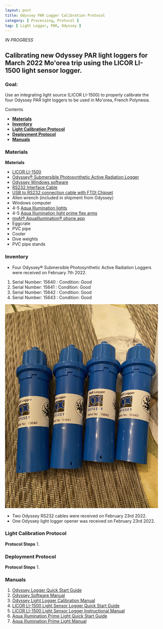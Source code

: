 ```yaml
---
layout: post
title: Odyssey PAR Logger Calibration Protocol
category: [ Processing, Protocol ]
tag: [ Light Logger, PAR, Odyssey ]
---
```


*IN PROGRESS*

## Calibrating new Odyssey PAR light loggers for March 2022 Mo'orea trip using the LICOR LI-1500 light sensor logger.

### Goal:
Use an integrating light source (LICOR LI-1500) to properly calibrate the four Odyssey PAR light loggers to be used in Mo'orea, French Polynesia.

Contents
- [**Materials**](#Materials)
- [**Inventory**](#Inventory)
- [**Light Calibration Protocol**](#Light_cal)
- [**Deployment Protocol**](#Deployment)
- [**Manuals**](#Manuals)

### <a name="Materials"></a> **Materials**

**Materials**
 - [LICOR LI-1500](https://www.licor.com/env/products/light/light_logger)
 - [Odyssey® Submersible Photosynthetic Active Radiation Logger](http://odysseydatarecording.com/index.php?route=product/product&product_id=98)
 - [Odyssey Windows software](http://odysseydatarecording.com/index.php?route=product/category&path=66)
 - [RS232 Interface Cable](http://odysseydatarecording.com/index.php?route=product/product&product_id=56)
 - [USB to RS232 connection cable with FTDI Chipset](https://www.amazon.com/Adapter-Chipset，DB9-Serial-Converter-Windows/dp/B0759HSLP1/ref=sr_1_3?crid=2EWXCCFMD2UE8&keywords=USB-to-RS-232+FTDI+chipset+adapter+cable&qid=1645647165&sprefix=usb-to-rs-232+ftdi+chipset+adapter+cable%2Caps%2C68&sr=8-3)
 - Allen wrench (included in shipment from Odyssey)
 - Windows computer
 - 4-5 [Aqua Illumination lights](https://www.aquaillumination.com/products/prime)
 - 4-5 [Aqua Illumination light prime flex arms](https://www.aquaillumination.com/accessories)
 - [myAI® AquaIllumination® phone app](https://www.aquaillumination.com/app)
 - Eggcrate
 - PVC pipe
 - Cooler
 - Dive weights
 - PVC pipe stands

###  <a name="Inventory"></a> **Inventory**

 - Four Odyssey® Submersible Photosynthetic Active Radiation Loggers were received on February 7th 2022.

  1. Serial Number: 15640 : Condition: Good
  2. Serial Number: 15641 : Condition: Good
  3. Serial Number: 15642 : Condition: Good
  4. Serial Number: 15643 : Condition: Good

![](https://raw.githubusercontent.com/daniellembecker/DanielleBecker_Lab_Notebook/master/images/Odyssey_PAR_loggers.jpg)

 - Two Odyssey RS232 cables were received on February 23rd 2022.
 - One Odyssey light logger opener was received on February 23rd 2022.


###  <a name="Light_cal"></a> **Light Calibration Protocol**

**Protocol Steps**
1.

###  <a name="Deployment"></a> **Deployment Protocol**

**Protocol Steps**
1.

###  <a name="Manuals"></a> **Manuals**

1. [Odyssey Logger Quick Start Guide](http://odysseydatarecording.com/download/odyssey_quick_start_guide.pdf)
2. [Odyssey Software Manual](http://odysseydatarecording.com/download/Odyssey%20Data%20Logging%20Software.pdf)
3. [Odyssey Light Logger Calibration Manual](http://odysseydatarecording.com/download/Lightlogger_Calibration.pdf)
4. [LICOR LI-1500 Light Sensor Logger Quick Start Guide](https://www.licor.com/documents/rke3p4y3iiw6rbvo0avo)
5. [LICOR LI-1500 Light Sensor Logger Instructional Manual](https://www.licor.com/documents/8rfi562py811yba94yvk)
6. [Aqua Illumination Prime Light Quick Start Guide](https://furiousfish.es/img/cms/AQUAILLUMINATION%20AI%20PRIME.pdf)
7. [Aqua Illumination Prime Light Manual](https://furiousfish.es/img/cms/AQUAILLUMINATION%20AI%20PRIME.pdf)
